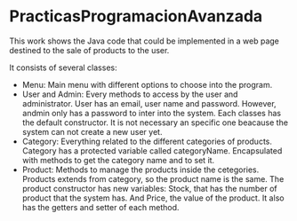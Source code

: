 # PracticasProgramacionAvanzada

This work shows the Java code that could be implemented in a web page destined to the sale of products to the user.

It consists of several classes:
- Menu: Main menu with different options to choose into the program.
- User and Admin: Every methods to access by the user and administrator.
  User has an email, user name and password. However, andmin only has a password to inter into the system.
  Each classes has the default constructor. It is not necessary an specific one beacause the system can not create a new user yet.
- Category: Everything related to the different categories of products.
  Category has a protected variable called categoryName. Encapsulated with methods to get the category name and to set it.
- Product: Methods to manage the products inside the cetegories.
  Products extends from category, so the product name is the same.
  The product constructor has new variables: Stock, that has the number of product that the system has. And Price, the value of the product.
  It also has the getters and setter of each method.
